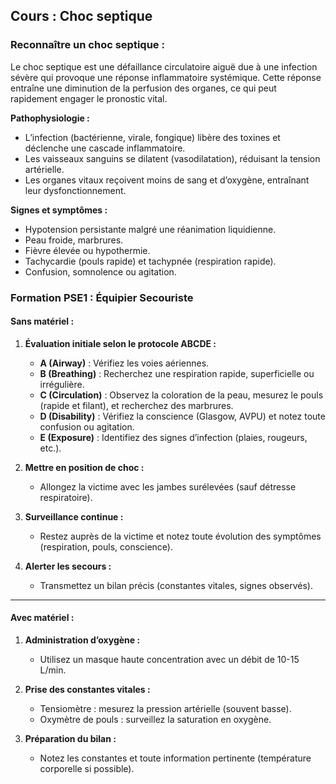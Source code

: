 ## **Cours : Choc septique**

### **Reconnaître un choc septique :**

Le choc septique est une défaillance circulatoire aiguë due à une infection sévère qui provoque une réponse inflammatoire systémique. Cette réponse entraîne une diminution de la perfusion des organes, ce qui peut rapidement engager le pronostic vital.

**Pathophysiologie :**

- L’infection (bactérienne, virale, fongique) libère des toxines et déclenche une cascade inflammatoire.
- Les vaisseaux sanguins se dilatent (vasodilatation), réduisant la tension artérielle.
- Les organes vitaux reçoivent moins de sang et d’oxygène, entraînant leur dysfonctionnement.

**Signes et symptômes :**

- Hypotension persistante malgré une réanimation liquidienne.
- Peau froide, marbrures.
- Fièvre élevée ou hypothermie.
- Tachycardie (pouls rapide) et tachypnée (respiration rapide).
- Confusion, somnolence ou agitation.

### **Formation PSE1 : Équipier Secouriste**

#### **Sans matériel :**

1. **Évaluation initiale selon le protocole ABCDE :**
    
    - **A (Airway)** : Vérifiez les voies aériennes.
    - **B (Breathing)** : Recherchez une respiration rapide, superficielle ou irrégulière.
    - **C (Circulation)** : Observez la coloration de la peau, mesurez le pouls (rapide et filant), et recherchez des marbrures.
    - **D (Disability)** : Vérifiez la conscience (Glasgow, AVPU) et notez toute confusion ou agitation.
    - **E (Exposure)** : Identifiez des signes d’infection (plaies, rougeurs, etc.).
2. **Mettre en position de choc :**
    
    - Allongez la victime avec les jambes surélevées (sauf détresse respiratoire).
3. **Surveillance continue :**
    
    - Restez auprès de la victime et notez toute évolution des symptômes (respiration, pouls, conscience).
4. **Alerter les secours :**
    
    - Transmettez un bilan précis (constantes vitales, signes observés).

---

#### **Avec matériel :**

1. **Administration d’oxygène :**
    
    - Utilisez un masque haute concentration avec un débit de 10-15 L/min.
2. **Prise des constantes vitales :**
    
    - Tensiomètre : mesurez la pression artérielle (souvent basse).
    - Oxymètre de pouls : surveillez la saturation en oxygène.
3. **Préparation du bilan :**
    
    - Notez les constantes et toute information pertinente (température corporelle si possible).